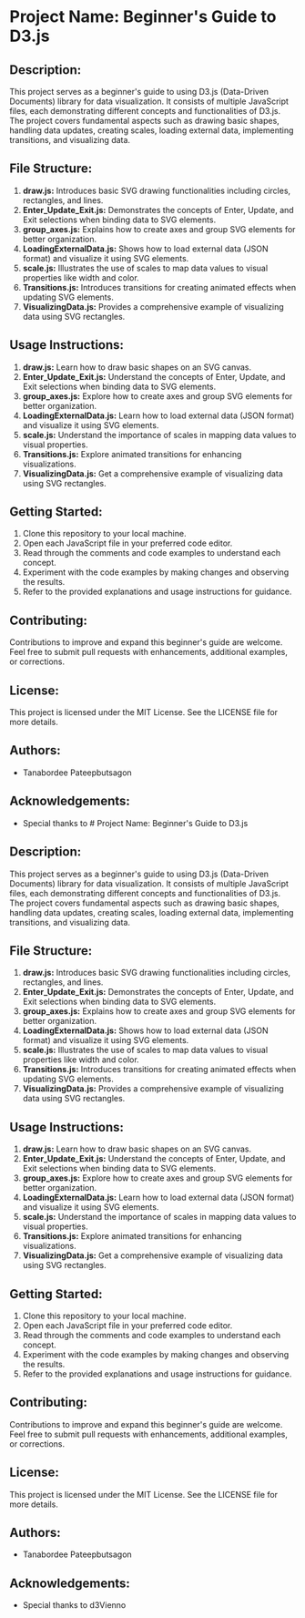 # Project Name: Beginner's Guide to D3.js

## Description:
This project serves as a beginner's guide to using D3.js (Data-Driven Documents) library for data visualization. It consists of multiple JavaScript files, each demonstrating different concepts and functionalities of D3.js. The project covers fundamental aspects such as drawing basic shapes, handling data updates, creating scales, loading external data, implementing transitions, and visualizing data.

## File Structure:
1. **draw.js:** Introduces basic SVG drawing functionalities including circles, rectangles, and lines.
2. **Enter_Update_Exit.js:** Demonstrates the concepts of Enter, Update, and Exit selections when binding data to SVG elements.
3. **group_axes.js:** Explains how to create axes and group SVG elements for better organization.
4. **LoadingExternalData.js:** Shows how to load external data (JSON format) and visualize it using SVG elements.
5. **scale.js:** Illustrates the use of scales to map data values to visual properties like width and color.
6. **Transitions.js:** Introduces transitions for creating animated effects when updating SVG elements.
7. **VisualizingData.js:** Provides a comprehensive example of visualizing data using SVG rectangles.

## Usage Instructions:
1. **draw.js:** Learn how to draw basic shapes on an SVG canvas.
2. **Enter_Update_Exit.js:** Understand the concepts of Enter, Update, and Exit selections when binding data to SVG elements.
3. **group_axes.js:** Explore how to create axes and group SVG elements for better organization.
4. **LoadingExternalData.js:** Learn how to load external data (JSON format) and visualize it using SVG elements.
5. **scale.js:** Understand the importance of scales in mapping data values to visual properties.
6. **Transitions.js:** Explore animated transitions for enhancing visualizations.
7. **VisualizingData.js:** Get a comprehensive example of visualizing data using SVG rectangles.

## Getting Started:
1. Clone this repository to your local machine.
2. Open each JavaScript file in your preferred code editor.
3. Read through the comments and code examples to understand each concept.
4. Experiment with the code examples by making changes and observing the results.
5. Refer to the provided explanations and usage instructions for guidance.

## Contributing:
Contributions to improve and expand this beginner's guide are welcome. Feel free to submit pull requests with enhancements, additional examples, or corrections.

## License:
This project is licensed under the MIT License. See the LICENSE file for more details.

## Authors:
- Tanabordee Pateepbutsagon

## Acknowledgements:
- Special thanks to # Project Name: Beginner's Guide to D3.js

## Description:
This project serves as a beginner's guide to using D3.js (Data-Driven Documents) library for data visualization. It consists of multiple JavaScript files, each demonstrating different concepts and functionalities of D3.js. The project covers fundamental aspects such as drawing basic shapes, handling data updates, creating scales, loading external data, implementing transitions, and visualizing data.

## File Structure:
1. **draw.js:** Introduces basic SVG drawing functionalities including circles, rectangles, and lines.
2. **Enter_Update_Exit.js:** Demonstrates the concepts of Enter, Update, and Exit selections when binding data to SVG elements.
3. **group_axes.js:** Explains how to create axes and group SVG elements for better organization.
4. **LoadingExternalData.js:** Shows how to load external data (JSON format) and visualize it using SVG elements.
5. **scale.js:** Illustrates the use of scales to map data values to visual properties like width and color.
6. **Transitions.js:** Introduces transitions for creating animated effects when updating SVG elements.
7. **VisualizingData.js:** Provides a comprehensive example of visualizing data using SVG rectangles.

## Usage Instructions:
1. **draw.js:** Learn how to draw basic shapes on an SVG canvas.
2. **Enter_Update_Exit.js:** Understand the concepts of Enter, Update, and Exit selections when binding data to SVG elements.
3. **group_axes.js:** Explore how to create axes and group SVG elements for better organization.
4. **LoadingExternalData.js:** Learn how to load external data (JSON format) and visualize it using SVG elements.
5. **scale.js:** Understand the importance of scales in mapping data values to visual properties.
6. **Transitions.js:** Explore animated transitions for enhancing visualizations.
7. **VisualizingData.js:** Get a comprehensive example of visualizing data using SVG rectangles.

## Getting Started:
1. Clone this repository to your local machine.
2. Open each JavaScript file in your preferred code editor.
3. Read through the comments and code examples to understand each concept.
4. Experiment with the code examples by making changes and observing the results.
5. Refer to the provided explanations and usage instructions for guidance.

## Contributing:
Contributions to improve and expand this beginner's guide are welcome. Feel free to submit pull requests with enhancements, additional examples, or corrections.

## License:
This project is licensed under the MIT License. See the LICENSE file for more details.

## Authors:
- Tanabordee Pateepbutsagon

## Acknowledgements:
- Special thanks to d3Vienno
